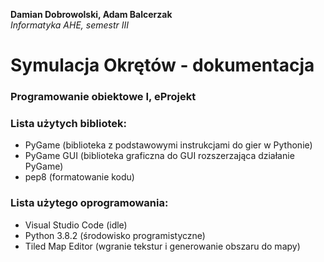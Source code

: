 **Damian Dobrowolski, Adam Balcerzak**<br/>
*Informatyka AHE, semestr III*
# Symulacja Okrętów - dokumentacja
### Programowanie obiektowe I, eProjekt

### Lista użytych bibliotek:
- PyGame (biblioteka z podstawowymi instrukcjami do gier w Pythonie)
- PyGame GUI (biblioteka graficzna do GUI rozszerzająca działanie PyGame)
- pep8 (formatowanie kodu)

### Lista użytego oprogramowania:
- Visual Studio Code (idle)
- Python 3.8.2 (środowisko programistyczne)
- Tiled Map Editor (wgranie tekstur i generowanie obszaru do mapy)